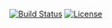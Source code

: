 [![Build Status](https://travis-ci.org/ly-vision/metapackage.svg?branch=master)](https://travis-ci.org/ly-vision/metapackage) [![License](https://img.shields.io/crates/l/lychee.svg)](LICENSE)